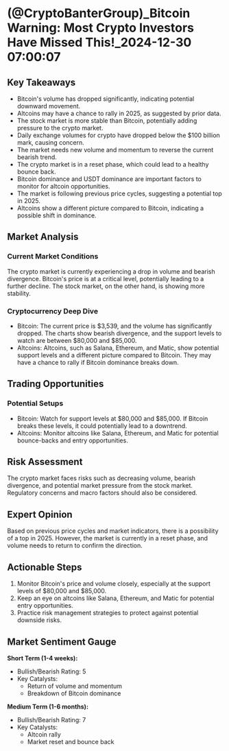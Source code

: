 # (@CryptoBanterGroup)_Bitcoin Warning: Most Crypto Investors Have Missed This!_2024-12-30 07:00:07

## Key Takeaways
- Bitcoin's volume has dropped significantly, indicating potential downward movement.
- Altcoins may have a chance to rally in 2025, as suggested by prior data.
- The stock market is more stable than Bitcoin, potentially adding pressure to the crypto market.
- Daily exchange volumes for crypto have dropped below the $100 billion mark, causing concern.
- The market needs new volume and momentum to reverse the current bearish trend.
- The crypto market is in a reset phase, which could lead to a healthy bounce back.
- Bitcoin dominance and USDT dominance are important factors to monitor for altcoin opportunities.
- The market is following previous price cycles, suggesting a potential top in 2025.
- Altcoins show a different picture compared to Bitcoin, indicating a possible shift in dominance.

## Market Analysis
### Current Market Conditions
The crypto market is currently experiencing a drop in volume and bearish divergence. Bitcoin's price is at a critical level, potentially leading to a further decline. The stock market, on the other hand, is showing more stability.

### Cryptocurrency Deep Dive
- Bitcoin: The current price is $3,539, and the volume has significantly dropped. The charts show bearish divergence, and the support levels to watch are between $80,000 and $85,000.
- Altcoins: Altcoins, such as Salana, Ethereum, and Matic, show potential support levels and a different picture compared to Bitcoin. They may have a chance to rally if Bitcoin dominance breaks down.

## Trading Opportunities
### Potential Setups
- Bitcoin: Watch for support levels at $80,000 and $85,000. If Bitcoin breaks these levels, it could potentially lead to a downtrend.
- Altcoins: Monitor altcoins like Salana, Ethereum, and Matic for potential bounce-backs and entry opportunities.

## Risk Assessment
The crypto market faces risks such as decreasing volume, bearish divergence, and potential market pressure from the stock market. Regulatory concerns and macro factors should also be considered.

## Expert Opinion
Based on previous price cycles and market indicators, there is a possibility of a top in 2025. However, the market is currently in a reset phase, and volume needs to return to confirm the direction.

## Actionable Steps
1. Monitor Bitcoin's price and volume closely, especially at the support levels of $80,000 and $85,000.
2. Keep an eye on altcoins like Salana, Ethereum, and Matic for potential entry opportunities.
3. Practice risk management strategies to protect against potential downside risks.

## Market Sentiment Gauge
**Short Term (1-4 weeks):**
- Bullish/Bearish Rating: 5
- Key Catalysts:
  - Return of volume and momentum
  - Breakdown of Bitcoin dominance

**Medium Term (1-6 months):**
- Bullish/Bearish Rating: 7
- Key Catalysts:
  - Altcoin rally
  - Market reset and bounce back